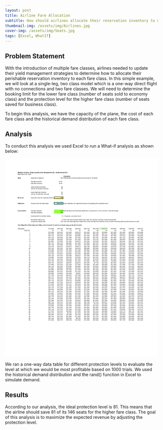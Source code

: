```yaml
---
layout: post
title: Airline Fare Allocation 
subtitle: How should airlines allocate their reservation inventory to different fare classes?
thumbnail-img: /assets/img/Airlines.jpg
cover-img: /assets/img/Seats.jpg
tags: [Excel, WhatIf]
---
```


## Problem Statement

With the introduction of multiple fare classes, airlines needed to update their yield management strategies to determine how to allocate their perishable reservation inventory to each fare class. In this simple example, we will look at a single-leg, two class model which is a one-way direct flight with no connections and two fare classes. We will need to determine the booking limit for the lower fare class (number of seats sold to economy class) and the protection level for the higher fare class (number of seats saved for business class).  

To begin this analysis, we have the capacity of the plane, the cost of each fare class and the historical demand distribution of each fare class.

## Analysis 

To conduct this analysis we used Excel to run a What-if analysis as shown below:

![What-if Analysis](/assets/img/Whatif.jpg)

We ran a one-way data table for different protection levels to evaluate the level at which we would be most profitable based on 1000 trials. We used the historical demand distribution and the rand() function in Excel to simulate demand. 

## Results

According to our analysis, the ideal protection level is 81. This means that the airline should save 81 of its 146 seats for the higher fare class. The goal of this analysis is to maximize the expected revenue by adjusting the protection level.
